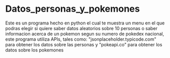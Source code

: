 # Datos_personas_y_pokemones
Este es un programa hecho en python el cual te muestra un menu en el que podras elegir si quiere saber datos aleatorios sobre 10 personas o saber informacion acerca de un pokemon segun su numero de pokedex nacional, este programa utiliza APIs, tales como: "jsonplaceholder.typicode.com" para obtener los datos sobre las personas y "pokeapi.co" para obtener los datos sobre los pokemones

